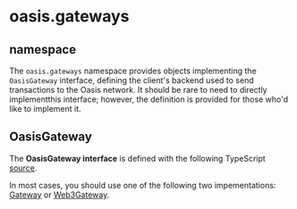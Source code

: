 # oasis.gateways

## namespace

The ``oasis.gateways`` namespace provides objects implementing the ``OasisGateway`` interface, defining the client's backend used to send transactions to the Oasis network. It should be rare to need to directly implementthis interface; however, the definition is provided for those who'd like to implement it.

## OasisGateway

The **OasisGateway interface** is defined with the following TypeScript [source](https://github.com/oasislabs/oasis.js/blob/master/packages/service/src/oasis-gateway.ts).

In most cases, you should use one of the following two impementations: [Gateway](./developer-gateway) or [Web3Gateway](./web3-gateway).
